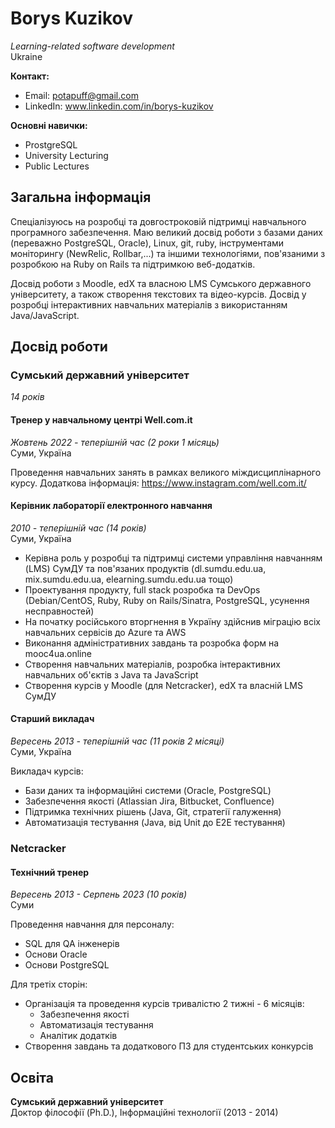 # Borys Kuzikov
*Learning-related software development*  
Ukraine

**Контакт:**  
- Email: potapuff@gmail.com
- LinkedIn: www.linkedin.com/in/borys-kuzikov

**Основні навички:**
- ProstgreSQL
- University Lecturing
- Public Lectures

## Загальна інформація
Спеціалізуюсь на розробці та довгостроковій підтримці навчального програмного забезпечення. Маю великий досвід роботи з базами даних (переважно PostgreSQL, Oracle), Linux, git, ruby, інструментами моніторингу (NewRelic, Rollbar,...) та іншими технологіями, пов'язаними з розробкою на Ruby on Rails та підтримкою веб-додатків.

Досвід роботи з Moodle, edX та власною LMS Сумського державного університету, а також створення текстових та відео-курсів. Досвід у розробці інтерактивних навчальних матеріалів з використанням Java/JavaScript.

## Досвід роботи

### Сумський державний університет
*14 років*

#### Тренер у навчальному центрі Well.com.it
*Жовтень 2022 - теперішній час (2 роки 1 місяць)*  
Суми, Україна

Проведення навчальних занять в рамках великого міждисциплінарного курсу.
Додаткова інформація: https://www.instagram.com/well.com.it/

#### Керівник лабораторії електронного навчання
*2010 - теперішній час (14 років)*  
Суми, Україна

- Керівна роль у розробці та підтримці системи управління навчанням (LMS) СумДУ та пов'язаних продуктів (dl.sumdu.edu.ua, mix.sumdu.edu.ua, elearning.sumdu.edu.ua тощо)
- Проектування продукту, full stack розробка та DevOps (Debian/CentOS, Ruby, Ruby on Rails/Sinatra, PostgreSQL, усунення несправностей)
- На початку російського вторгнення в Україну здійснив міграцію всіх навчальних сервісів до Azure та AWS
- Виконання адміністративних завдань та розробка форм на mooc4ua.online
- Створення навчальних матеріалів, розробка інтерактивних навчальних об'єктів з Java та JavaScript
- Створення курсів у Moodle (для Netcracker), edX та власній LMS СумДУ

#### Старший викладач
*Вересень 2013 - теперішній час (11 років 2 місяці)*  
Суми, Україна

Викладач курсів:
- Бази даних та інформаційні системи (Oracle, PostgreSQL)
- Забезпечення якості (Atlassian Jira, Bitbucket, Confluence)
- Підтримка технічних рішень (Java, Git, стратегії галуження)
- Автоматизація тестування (Java, від Unit до E2E тестування)

### Netcracker
#### Технічний тренер
*Вересень 2013 - Серпень 2023 (10 років)*  
Суми

Проведення навчання для персоналу:
- SQL для QA інженерів
- Основи Oracle
- Основи PostgreSQL

Для третіх сторін:
- Організація та проведення курсів тривалістю 2 тижні - 6 місяців:
  - Забезпечення якості
  - Автоматизація тестування
  - Аналітик додатків
- Створення завдань та додаткового ПЗ для студентських конкурсів

## Освіта
**Сумський державний університет**  
Доктор філософії (Ph.D.), Інформаційні технології (2013 - 2014)
